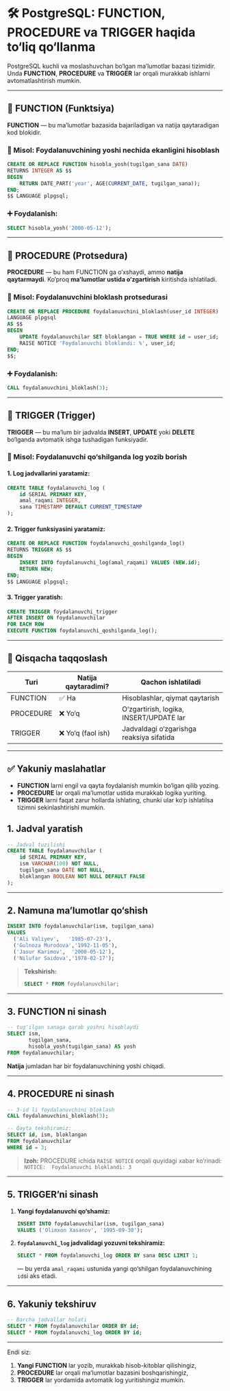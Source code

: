 # 🛠 PostgreSQL: FUNCTION, PROCEDURE va TRIGGER haqida to‘liq qo‘llanma

PostgreSQL kuchli va moslashuvchan bo‘lgan ma’lumotlar bazasi tizimidir. Unda **FUNCTION**, **PROCEDURE** va **TRIGGER** lar orqali murakkab ishlarni avtomatlashtirish mumkin.

---

## 📌 FUNCTION (Funktsiya)

**FUNCTION** — bu ma’lumotlar bazasida bajariladigan va natija qaytaradigan kod blokidir.

### 🧪 Misol: Foydalanuvchining yoshi nechida ekanligini hisoblash

```sql
CREATE OR REPLACE FUNCTION hisobla_yosh(tugilgan_sana DATE)
RETURNS INTEGER AS $$
BEGIN
    RETURN DATE_PART('year', AGE(CURRENT_DATE, tugilgan_sana));
END;
$$ LANGUAGE plpgsql;
```

### ➕ Foydalanish:

```sql
SELECT hisobla_yosh('2000-05-12');
```

---

## 📌 PROCEDURE (Protsedura)

**PROCEDURE** — bu ham FUNCTION ga o‘xshaydi, ammo **natija qaytarmaydi**. Ko‘proq **ma’lumotlar ustida o‘zgartirish** kiritishda ishlatiladi.

### 🧪 Misol: Foydalanuvchini bloklash protsedurasi

```sql
CREATE OR REPLACE PROCEDURE foydalanuvchini_bloklash(user_id INTEGER)
LANGUAGE plpgsql
AS $$
BEGIN
    UPDATE foydalanuvchilar SET bloklangan = TRUE WHERE id = user_id;
    RAISE NOTICE 'Foydalanuvchi bloklandi: %', user_id;
END;
$$;
```

### ➕ Foydalanish:

```sql
CALL foydalanuvchini_bloklash(3);
```

---

## 📌 TRIGGER (Triggеr)

**TRIGGER** — bu ma’lum bir jadvalda **INSERT**, **UPDATE** yoki **DELETE** bo‘lganda avtomatik ishga tushadigan funksiyadir.

### 🧪 Misol: Foydalanuvchi qo‘shilganda log yozib borish

#### 1. Log jadvallarini yaratamiz:

```sql
CREATE TABLE foydalanuvchi_log (
    id SERIAL PRIMARY KEY,
    amal_raqami INTEGER,
    sana TIMESTAMP DEFAULT CURRENT_TIMESTAMP
);
```

#### 2. Trigger funksiyasini yaratamiz:

```sql
CREATE OR REPLACE FUNCTION foydalanuvchi_qoshilganda_log()
RETURNS TRIGGER AS $$
BEGIN
    INSERT INTO foydalanuvchi_log(amal_raqami) VALUES (NEW.id);
    RETURN NEW;
END;
$$ LANGUAGE plpgsql;
```

#### 3. Trigger yaratish:

```sql
CREATE TRIGGER foydalanuvchi_trigger
AFTER INSERT ON foydalanuvchilar
FOR EACH ROW
EXECUTE FUNCTION foydalanuvchi_qoshilganda_log();
```

---

## 🔁 Qisqacha taqqoslash

| Turi      | Natija qaytaradimi? | Qachon ishlatiladi                       |
| --------- | ------------------- | ---------------------------------------- |
| FUNCTION  | ✅ Ha                | Hisoblashlar, qiymat qaytarish           |
| PROCEDURE | ❌ Yo‘q              | O‘zgartirish, logika, INSERT/UPDATE lar  |
| TRIGGER   | ❌ Yo‘q (faol ish)   | Jadvaldagi o‘zgarishga reaksiya sifatida |

---

## ✅ Yakuniy maslahatlar

* **FUNCTION** larni engil va qayta foydalanish mumkin bo‘lgan qilib yozing.
* **PROCEDURE** lar orqali ma’lumotlar ustida murakkab logika yuriting.
* **TRIGGER** larni faqat zarur hollarda ishlating, chunki ular ko‘p ishlatilsa tizimni sekinlashtirishi mumkin.

## 1. Jadval yaratish

```sql
-- Jadval tuzilishi
CREATE TABLE foydalanuvchilar (
    id SERIAL PRIMARY KEY,
    ism VARCHAR(100) NOT NULL,
    tugilgan_sana DATE NOT NULL,
    bloklangan BOOLEAN NOT NULL DEFAULT FALSE
);
```

---

## 2. Namuna ma’lumotlar qo‘shish

```sql
INSERT INTO foydalanuvchilar(ism, tugilgan_sana)
VALUES
  ('Ali Valiyev',   '1985-07-23'),
  ('Gulnoza Murodova','1992-11-05'),
  ('Jasur Karimov',  '2000-05-12'),
  ('Nilufar Saidova','1978-02-17');
```

> **Tekshirish:**
>
> ```sql
> SELECT * FROM foydalanuvchilar;
> ```

---

## 3. FUNCTION ni sinash

```sql
-- tug'ilgan sanaga qarab yoshni hisoblaydi
SELECT ism,
       tugilgan_sana,
       hisobla_yosh(tugilgan_sana) AS yosh
FROM foydalanuvchilar;
```

**Natija** jumladan har bir foydalanuvchining yoshi chiqadi.

---

## 4. PROCEDURE ni sinash

```sql
-- 3-id li foydalanuvchini bloklash
CALL foydalanuvchini_bloklash(3);

-- Qayta tekshiramiz:
SELECT id, ism, bloklangan
FROM foydalanuvchilar
WHERE id = 3;
```

> **Izoh:** PROCEDURE ichida `RAISE NOTICE` orqali quyidagi xabar ko‘rinadi:
> `NOTICE:  Foydalanuvchi bloklandi: 3`

---

## 5. TRIGGER’ni sinash

1. **Yangi foydalanuvchi qo‘shamiz:**

   ```sql
   INSERT INTO foydalanuvchilar(ism, tugilgan_sana)
   VALUES ('Olimxon Xasanov', '1995-09-30');
   ```

2. **`foydalanuvchi_log` jadvalidagi yozuvni tekshiramiz:**

   ```sql
   SELECT * FROM foydalanuvchi_log ORDER BY sana DESC LIMIT 1;
   ```

   — bu yerda `amal_raqami` ustunida yangi qo‘shilgan foydalanuvchining `id`si aks etadi.

---

## 6. Yakuniy tekshiruv

```sql
-- Barcha jadvallar holati
SELECT * FROM foydalanuvchilar ORDER BY id;
SELECT * FROM foydalanuvchi_log ORDER BY id;
```

---

Endi siz:

1. **Yangi FUNCTION** lar yozib, murakkab hisob-kitoblar qilishingiz,
2. **PROCEDURE** lar orqali ma’lumotlar bazasini boshqarishingiz,
3. **TRIGGER** lar yordamida avtomatik log yuritishingiz mumkin.

 
